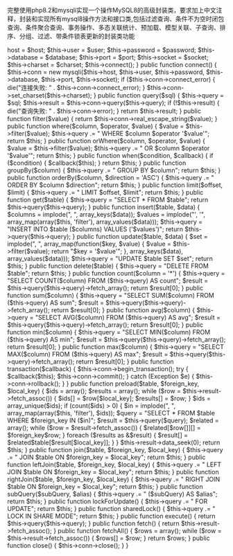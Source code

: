 完整使用php8.2和mysqli实现一个操作MySQL8的高级封装类，要求加上中文注释，封装和实现所有mysql8操作方法和接口类,包括过滤查询、条件不为空时闭包查询、条件聚合查询、事务操作、多态关联统计、预加载、模型关联、子查询、排序、分组、过滤、带条件锁表更新的封装类功能

<?php

class MySQLiDB {
    
    private $host;
    private $user;
    private $password;
    private $database;
    private $port;
    private $socket;
    private $charset;
    private $conn;
    private $query;
    private $result;
    
    public function __construct($host, $user, $password, $database, $port = null, $socket = null, $charset = 'utf8mb4') {
        $this->host = $host;
        $this->user = $user;
        $this->password = $password;
        $this->database = $database;
        $this->port = $port;
        $this->socket = $socket;
        $this->charset = $charset;
        $this->connect();
    }
    
    public function connect() {
        $this->conn = new mysqli($this->host, $this->user, $this->password, $this->database, $this->port, $this->socket);
        if ($this->conn->connect_error) {
            die("连接失败: " . $this->conn->connect_error);
        }
        $this->conn->set_charset($this->charset);
    }
    
    public function query($sql) {
        $this->query = $sql;
        $this->result = $this->conn->query($this->query);
        if (!$this->result) {
            die("查询失败: " . $this->conn->error);
        }
        return $this->result;
    }
    
    public function filter($value) {
        return $this->conn->real_escape_string($value);
    }
    
    public function where($column, $operator, $value) {
        $value = $this->filter($value);
        $this->query .= " WHERE $column $operator '$value'";
        return $this;
    }
    
    public function orWhere($column, $operator, $value) {
        $value = $this->filter($value);
        $this->query .= " OR $column $operator '$value'";
        return $this;
    }
    
    public function when($condition, $callback) {
        if ($condition) {
            $callback($this);
        }
        return $this;
    }
    
    public function groupBy($column) {
        $this->query .= " GROUP BY $column";
        return $this;
    }
    
    public function orderBy($column, $direction = 'ASC') {
        $this->query .= " ORDER BY $column $direction";
        return $this;
    }
    
    public function limit($offset, $limit) {
        $this->query .= " LIMIT $offset, $limit";
        return $this;
    }
    
    public function get($table) {
        $this->query = "SELECT * FROM $table";
        return $this->query($this->query);
    }
    
    public function insert($table, $data) {
        $columns = implode(", ", array_keys($data));
        $values = implode("', '", array_map(array($this, 'filter'), array_values($data)));
        $this->query = "INSERT INTO $table ($columns) VALUES ('$values')";
        return $this->query($this->query);
    }
    
    public function update($table, $data) {
        $set = implode(", ", array_map(function($key, $value) {
            $value = $this->filter($value);
            return "$key = '$value'";
        }, array_keys($data), array_values($data)));
        $this->query = "UPDATE $table SET $set";
        return $this;
    }
    
    public function delete($table) {
        $this->query = "DELETE FROM $table";
        return $this;
    }
    
    public function count($column = '*') {
        $this->query = "SELECT COUNT($column) FROM ($this->query) AS count";
        $result = $this->query($this->query)->fetch_array();
        return $result[0];
    }
    
    public function sum($column) {
        $this->query = "SELECT SUM($column) FROM ($this->query) AS sum";
        $result = $this->query($this->query)->fetch_array();
        return $result[0];
    }
    
    public function avg($column) {
        $this->query = "SELECT AVG($column) FROM ($this->query) AS avg";
        $result = $this->query($this->query)->fetch_array();
        return $result[0];
    }
    
    public function min($column) {
        $this->query = "SELECT MIN($column) FROM ($this->query) AS min";
        $result = $this->query($this->query)->fetch_array();
        return $result[0];
    }
    
    public function max($column) {
        $this->query = "SELECT MAX($column) FROM ($this->query) AS max";
        $result = $this->query($this->query)->fetch_array();
        return $result[0];
    }
    
    public function transaction($callback) {
        $this->conn->begin_transaction();
        try {
            $callback($this);
            $this->conn->commit();
        } catch (Exception $e) {
            $this->conn->rollback();
        }
    }
    
    public function preload($table, $foreign_key, $local_key) {
        $ids = array();
        $results = array();
        while ($row = $this->result->fetch_assoc()) {
            $ids[] = $row[$local_key];
            $results[] = $row;
        }
        $ids = array_unique($ids);
        if (count($ids) > 0) {
            $in = implode(", ", array_map(array($this, 'filter'), $ids));
            $query = "SELECT * FROM $table WHERE $foreign_key IN ($in)";
            $result = $this->query($query);
            $related = array();
            while ($row = $result->fetch_assoc()) {
                $related[$row[]][] = $foreign_key$row;
            }
            foreach ($results as &$result) {
                $result[] = $related$table[$result[$local_key]];
            }
        }
        $this->result->data_seek(0);
        return $this;
    }
    
    public function join($table, $foreign_key, $local_key) {
        $this->query .= " JOIN $table ON $foreign_key = $local_key";
        return $this;
    }
    
    public function leftJoin($table, $foreign_key, $local_key) {
        $this->query .= " LEFT JOIN $table ON $foreign_key = $local_key";
        return $this;
    }
    
    public function rightJoin($table, $foreign_key, $local_key) {
        $this->query .= " RIGHT JOIN $table ON $foreign_key = $local_key";
        return $this;
    }
    
    public function subQuery($subQuery, $alias) {
        $this->query .= " ($subQuery) AS $alias";
        return $this;
    }
    
    public function lockForUpdate() {
        $this->query .= " FOR UPDATE";
        return $this;
    }
    
    public function sharedLock() {
        $this->query .= " LOCK IN SHARE MODE";
        return $this;
    }
    
    public function execute() {
        return $this->query($this->query);
    }
    
    public function fetch() {
        return $this->result->fetch_assoc();
    }
    
    public function fetchAll() {
        $rows = array();
        while ($row = $this->result->fetch_assoc()) {
            $rows[] = $row;
        }
        return $rows;
    }
    
    public function close() {
        $this->conn->close();
    }
    
}